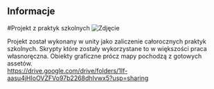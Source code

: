 ## Informacje


#Projekt z praktyk szkolnych
![Zdjęcie](https://user-images.githubusercontent.com/99731335/220291533-cf79eece-8179-4331-aefe-4a738b46eec3.png)

Projekt został wykonany w unity jako zaliczenie całorocznych praktyk szkolnych. Skrypty które zostały wykorzystane to w większości praca własnoręczna. Obiekty graficzne prócz mapy pochodzą z gotowych assetów. <br>
https://drive.google.com/drive/folders/1If-aasu4jHIoOVZFVo97b2268dhIvwx5?usp=sharing
